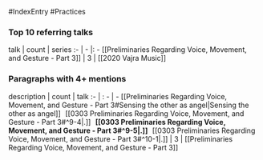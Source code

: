 #IndexEntry #Practices

### Top 10 referring talks
talk | count | series
:- | - |: -
[[Preliminaries Regarding Voice, Movement, and Gesture - Part 3]] | 3 | [[2020 Vajra Music]]

### Paragraphs with 4+ mentions
description | count | talk
:- | : - | -
[[Preliminaries Regarding Voice, Movement, and Gesture - Part 3#Sensing the other as angel\|Sensing the other as angel]] &nbsp;&nbsp;[[0303 Preliminaries Regarding Voice, Movement, and Gesture - Part 3#^9-4\|.]] &nbsp; **[[0303 Preliminaries Regarding Voice, Movement, and Gesture - Part 3#^9-5\|.]]** &nbsp; [[0303 Preliminaries Regarding Voice, Movement, and Gesture - Part 3#^10-1\|.]] | 3 | [[Preliminaries Regarding Voice, Movement, and Gesture - Part 3]]

